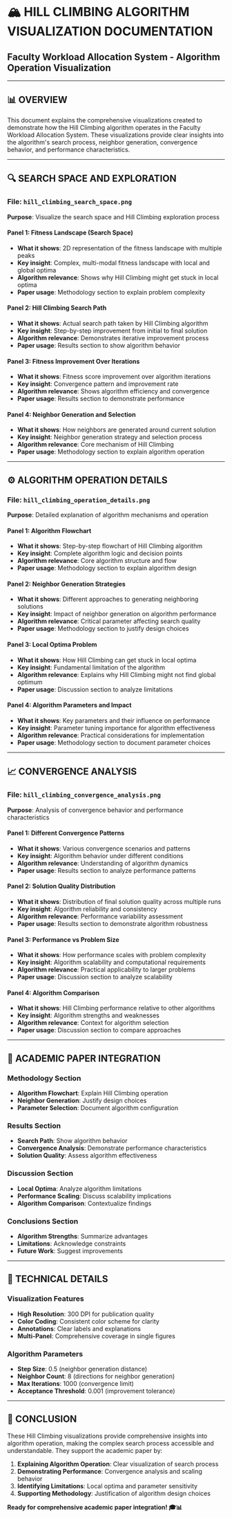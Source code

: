 
# 🏔️ **HILL CLIMBING ALGORITHM VISUALIZATION DOCUMENTATION**
## Faculty Workload Allocation System - Algorithm Operation Visualization

---

## 📊 **OVERVIEW**

This document explains the comprehensive visualizations created to demonstrate how the Hill Climbing algorithm operates in the Faculty Workload Allocation System. These visualizations provide clear insights into the algorithm's search process, neighbor generation, convergence behavior, and performance characteristics.

---

## 🔍 **SEARCH SPACE AND EXPLORATION**

### **File**: `hill_climbing_search_space.png`
**Purpose**: Visualize the search space and Hill Climbing exploration process

#### **Panel 1: Fitness Landscape (Search Space)**
- **What it shows**: 2D representation of the fitness landscape with multiple peaks
- **Key insight**: Complex, multi-modal fitness landscape with local and global optima
- **Algorithm relevance**: Shows why Hill Climbing might get stuck in local optima
- **Paper usage**: Methodology section to explain problem complexity

#### **Panel 2: Hill Climbing Search Path**
- **What it shows**: Actual search path taken by Hill Climbing algorithm
- **Key insight**: Step-by-step improvement from initial to final solution
- **Algorithm relevance**: Demonstrates iterative improvement process
- **Paper usage**: Results section to show algorithm behavior

#### **Panel 3: Fitness Improvement Over Iterations**
- **What it shows**: Fitness score improvement over algorithm iterations
- **Key insight**: Convergence pattern and improvement rate
- **Algorithm relevance**: Shows algorithm efficiency and convergence
- **Paper usage**: Results section to demonstrate performance

#### **Panel 4: Neighbor Generation and Selection**
- **What it shows**: How neighbors are generated around current solution
- **Key insight**: Neighbor generation strategy and selection process
- **Algorithm relevance**: Core mechanism of Hill Climbing
- **Paper usage**: Methodology section to explain algorithm operation

---

## ⚙️ **ALGORITHM OPERATION DETAILS**

### **File**: `hill_climbing_operation_details.png`
**Purpose**: Detailed explanation of algorithm mechanisms and operation

#### **Panel 1: Algorithm Flowchart**
- **What it shows**: Step-by-step flowchart of Hill Climbing algorithm
- **Key insight**: Complete algorithm logic and decision points
- **Algorithm relevance**: Core algorithm structure and flow
- **Paper usage**: Methodology section to explain algorithm design

#### **Panel 2: Neighbor Generation Strategies**
- **What it shows**: Different approaches to generating neighboring solutions
- **Key insight**: Impact of neighbor generation on algorithm performance
- **Algorithm relevance**: Critical parameter affecting search quality
- **Paper usage**: Methodology section to justify design choices

#### **Panel 3: Local Optima Problem**
- **What it shows**: How Hill Climbing can get stuck in local optima
- **Key insight**: Fundamental limitation of the algorithm
- **Algorithm relevance**: Explains why Hill Climbing might not find global optimum
- **Paper usage**: Discussion section to analyze limitations

#### **Panel 4: Algorithm Parameters and Impact**
- **What it shows**: Key parameters and their influence on performance
- **Key insight**: Parameter tuning importance for algorithm effectiveness
- **Algorithm relevance**: Practical considerations for implementation
- **Paper usage**: Methodology section to document parameter choices

---

## 📈 **CONVERGENCE ANALYSIS**

### **File**: `hill_climbing_convergence_analysis.png`
**Purpose**: Analysis of convergence behavior and performance characteristics

#### **Panel 1: Different Convergence Patterns**
- **What it shows**: Various convergence scenarios and patterns
- **Key insight**: Algorithm behavior under different conditions
- **Algorithm relevance**: Understanding of algorithm dynamics
- **Paper usage**: Results section to analyze performance patterns

#### **Panel 2: Solution Quality Distribution**
- **What it shows**: Distribution of final solution quality across multiple runs
- **Key insight**: Algorithm reliability and consistency
- **Algorithm relevance**: Performance variability assessment
- **Paper usage**: Results section to demonstrate algorithm robustness

#### **Panel 3: Performance vs Problem Size**
- **What it shows**: How performance scales with problem complexity
- **Key insight**: Algorithm scalability and computational requirements
- **Algorithm relevance**: Practical applicability to larger problems
- **Paper usage**: Discussion section to analyze scalability

#### **Panel 4: Algorithm Comparison**
- **What it shows**: Hill Climbing performance relative to other algorithms
- **Key insight**: Algorithm strengths and weaknesses
- **Algorithm relevance**: Context for algorithm selection
- **Paper usage**: Discussion section to compare approaches

---

## 🎯 **ACADEMIC PAPER INTEGRATION**

### **Methodology Section**
- **Algorithm Flowchart**: Explain Hill Climbing operation
- **Neighbor Generation**: Justify design choices
- **Parameter Selection**: Document algorithm configuration

### **Results Section**
- **Search Path**: Show algorithm behavior
- **Convergence Analysis**: Demonstrate performance characteristics
- **Solution Quality**: Assess algorithm effectiveness

### **Discussion Section**
- **Local Optima**: Analyze algorithm limitations
- **Performance Scaling**: Discuss scalability implications
- **Algorithm Comparison**: Contextualize findings

### **Conclusions Section**
- **Algorithm Strengths**: Summarize advantages
- **Limitations**: Acknowledge constraints
- **Future Work**: Suggest improvements

---

## 🔬 **TECHNICAL DETAILS**

### **Visualization Features**
- **High Resolution**: 300 DPI for publication quality
- **Color Coding**: Consistent color scheme for clarity
- **Annotations**: Clear labels and explanations
- **Multi-Panel**: Comprehensive coverage in single figures

### **Algorithm Parameters**
- **Step Size**: 0.5 (neighbor generation distance)
- **Neighbor Count**: 8 (directions for neighbor generation)
- **Max Iterations**: 1000 (convergence limit)
- **Acceptance Threshold**: 0.001 (improvement tolerance)

---

## 🎉 **CONCLUSION**

These Hill Climbing visualizations provide comprehensive insights into algorithm operation, making the complex search process accessible and understandable. They support the academic paper by:

1. **Explaining Algorithm Operation**: Clear visualization of search process
2. **Demonstrating Performance**: Convergence analysis and scaling behavior
3. **Identifying Limitations**: Local optima and parameter sensitivity
4. **Supporting Methodology**: Justification of algorithm design choices

**Ready for comprehensive academic paper integration! 🎓📊**
